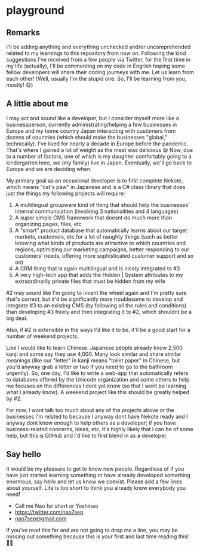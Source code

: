 # playground

## Remarks

I'll be adding anything and everything unchecked and/or uncomprehended related to my learnings to this repository from now on. Following the kind suggestions I've received from a few people via Twitter, for the first time in my life (actually), I'll be commenting on my code in Engrish hoping some fellow developers will share their coding journeys with me. Let us learn from each other! (Well, usually I'm the stupid one. So, I'll be learning from you, mostly! 😋)

## A little about me

I may act and sound like a developer, but I consider myself more like a businessperson, currently administrating/helping a few businesses in Europe and my home country Japan interacting with customers from dozens of countries (which should make the businesses "global," technically). I've lived for nearly a decade in Europe before the pandemic. That's where I gained a lot of weight as the meat was delicious 😫 Now, due to a number of factors, one of which is my daughter comfortably going to a kindergarten here, we (my family) live in Japan. Eventually, we'll go back to Europe and we are deciding when.

My primary goal as an occasional developer is to first complete Nekote, which means "cat's paw" in Japanese and is a C# class library that does just the things my following projects will require:

1. A multilingual groupware kind of thing that should help the businesses' internal communication (involving 3 nationalities and 4 languages)
2. A super simple CMS framework that doesnt do much more than organizing pages, files, etc
3. A "smart" product database that automatically learns about our target markets, customers, etc for a lot of naughty things (such as better knowing what kinds of products are attractive to which countries and regions, optimizing our marketing campaigns, better responding to our customers' needs, offering more sophisticated customer support and so on)
4. A CRM thing that is again multilingual and is nicely integrated to #3
5. A very high-tech app that adds the Hidden | System attributes to my extraordinarily private files that must be hidden from my wife

#2 may sound like I'm going to invent the wheel again and I'm pretty sure that's correct, but it'd be significantly more troublesome to develop and integrate #3 to an existing CMS (by following all the rules and conditions) than developing #3 freely and then integrating it to #2, which shouldnt be a big deal.

Also, if #2 is extensible in the ways I'd like it to be, it'll be a good start for a number of weekend projects.

Like I would like to learn Chinese. Japanese people already know 2,500 kanji and some say they use 4,000. Many look similar and share similar meanings (like our "letter" in kanji means "toilet paper" in Chinese, but you'd anyway grab a letter or two if you need to go to the bathroom urgently). So, one day, I'd like to write a web-app that automatically refers to databases offered by the Unicode organization and some others to help me focuses on the differences I dont yet know (so that I wont be learning what I already know). A weekend project like this should be greatly helped by #2.

For now, I wont talk too much about any of the projects above or the businesses I'm related to because I anyway dont have Nekote ready and I anyway dont know enough to help others as a developer; if you have business-related concerns, ideas, etc, it's highly likely that I can be of some help, but this is GitHub and I'd like to first blend in as a developer.

## Say hello

It would be my pleasure to get to know new people. Regardless of if you have just started learning something or have already developed something enormous, say hello and let us know we coexist. Please add a few lines about yourself. Life is too short to think you already know everybody you need!

* Call me Nao for short or Yoshinao
* https://twitter.com/nao7sep
* nao7sep@gmail.com

If you've read this far and are not going to drop me a line, you may be missing out something because this is your first and last time reading this! 😵‍💫
